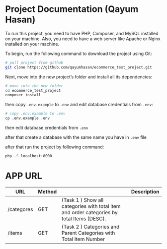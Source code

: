 ﻿# Project Documentation (Qayum Hasan)

To run this project, you need to have PHP, Composer, and MySQL installed on your machine.
Also, you need to have a web server like Apache or Nginx installed on your machine.

To begin, run the following command to download the project using Git:

```bash
# pull project from github 
git clone https://github.com/qayumhasan/ecommerce_test_project.git
```

Next, move into the new project’s folder and install all its dependencies:

```bash
# move into the new folder
cd ecommerce_test_project
composer install
```

then copy `.env.example` to `.env` and edit database credentials from `.env`:

```bash
# copy .env.example to .env
cp .env.example .env
```
then edit database credentials from `.env`

after that create a database with the same name you have in `.env` file


after that run the project by following command:

```bash
php -S localhost:8000
```
# APP URL

| URL       | Method |    |                                Description                                                           |
|----------------|--------|------------------------------------|-----------------------------------------------------|
| /categores     | GET    | (Task 1 ) Show all categories with total item and order categories by total Items (DESC).|
| /items         | GET    | (Task 2 ) Categories and Parent Categories with Total Item Number                        |
